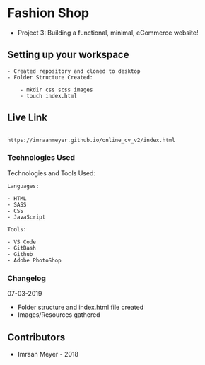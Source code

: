 # Fashion Shop
- Project 3: Building a functional, minimal, eCommerce website!

## Setting up your workspace

```
- Created repository and cloned to desktop
- Folder Structure Created:

    - mkdir css scss images
    - touch index.html

```
## Live Link

```

https://imraanmeyer.github.io/online_cv_v2/index.html

```

### Technologies Used

Technologies and Tools Used:

```
Languages:

- HTML
- SASS
- CSS
- JavaScript

```

```
Tools:

- VS Code
- GitBash
- Github
- Adobe PhotoShop

```

### Changelog

07-03-2019

- Folder structure and index.html file created
- Images/Resources gathered


## Contributors

- Imraan Meyer - 2018